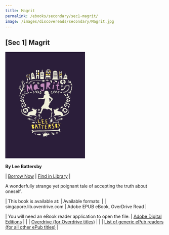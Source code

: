 ```yaml
---
title: Magrit
permalink: /ebooks/secondary/sec1-magrit/
image: /images/discovereads/secondary/Magrit.jpg
---
```


## **[Sec 1] Magrit**

<img src="/images/discovereads/secondary/Magrit.jpg" style="width: 50%;">

**By Lee Battersby**

| [Borrow Now](https://go.nlb.gov.sg/r/eReads?p=c2lkPTc2NmU4OTRlLWVlZTItNDM0NS1hZDBhLWU2OWE2N2JhNzE1NiZkPWh0dHAlM2ElMmYlMmZzaW5nYXBvcmUubGliLm92ZXJkcml2ZS5jb20lMmZDb250ZW50RGV0YWlscy5odG0lM2ZJRCUzZDc2NmU4OTRlLWVlZTItNDM0NS1hZDBhLWU2OWE2N2JhNzE1NiZkdD1FQk9PS1MuT1ZFUkRSSVZFJmRpZD03NjZlODk0ZS1lZWUyLTQzNDUtYWQwYS1lNjlhNjdiYTcxNTYmX25sYg%3d%3d) | [Find in Library](https://go.nlb.gov.sg/r/eReads?p=c2lkPTc2NmU4OTRlLWVlZTItNDM0NS1hZDBhLWU2OWE2N2JhNzE1NiZkPWh0dHAlM2ElMmYlMmZzZWFyY2gubmxiLmdvdi5zZyUyZlNlYXJjaCUzZnF1ZXJ5JTNkJTI2dGl0bGVxdWVyeSUzZE1hZ3JpdCUyNmNyZWF0b3JxdWVyeSUzZExlZSUyYkJhdHRlcnNieSUyNnB1Ymxpc2hlcnF1ZXJ5JTNkJTI2c3ViamVjdHF1ZXJ5JTNkJTI2Y29udCUzZGJvb2slMjZtb2RlJTNkYWR2YW5jZWQmZHQ9RUJPT0tTLk9WRVJEUklWRSZkaWQ9NzY2ZTg5NGUtZWVlMi00MzQ1LWFkMGEtZTY5YTY3YmE3MTU2Jl9ubGI%3d) |

A wonderfully strange yet poignant tale of accepting the truth about oneself.

| This book is available at: | Available formats: |
| singapore.lib.overdrive.com | Adobe EPUB eBook, OverDrive Read |    

| You will need an eBook reader application to open the file: | [Adobe Digital Editions](http://www.adobe.com/products/digitaleditions/) |
| | [Overdrive (for Overdrive titles)](http://app.overdrive.com/) |
| | [List of generic ePub readers (for all other ePub titles)](http://eresources.nlb.gov.sg/Main/Help/EPUB) |
